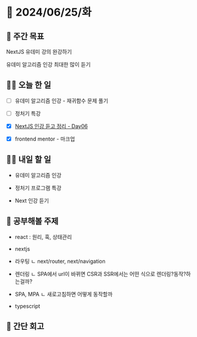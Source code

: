 # 📅 2024/06/25/화

## 🚀 주간 목표

NextJS 유데미 강의 완강하기

유데미 알고리즘 인강 최대한 많이 듣기

## 💪🏻 오늘 한 일

- [ ] 유데미 알고리즘 인강 - 재귀함수 문제 풀기

- [ ] 정처기 특강

- [x] [NextJS 인강 듣고 정리 - Day06](https://cottony-slope-8c1.notion.site/Day06-69886911fa0e46f882fc7823090a2565?pvs=4)

- [x] frontend mentor - 마크업

## 🫵🏻 내일 할 일

- 유데미 알고리즘 인강

- 정처기 프로그램 특강

- Next 인강 듣기

## 🔎 공부해볼 주제

- react : 원리, 훅, 상태관리

- nextjs

- 라우팅
  ㄴ next/router, next/navigation

- 렌더링
  ㄴ SPA에서 url이 바뀌면 CSR과 SSR에서는 어떤 식으로 렌더링?동작?하는걸까?

- SPA, MPA
  ㄴ 새로고침하면 어떻게 동작할까

- typescript

## 👀 간단 회고
